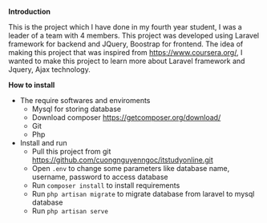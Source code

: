 **Introduction**

This is the project which I have done in my fourth year student, I was a leader of a team with 4 members. This project was developed using Laravel framework for backend and JQuery, Boostrap for frontend. The idea of making this project that was inspired from https://www.coursera.org/, I wanted to make this project to learn more about Laravel framework and Jquery, Ajax technology. 

**How to install**

- The require softwares and enviroments
  - Mysql for storing database
  - Download composer https://getcomposer.org/download/
  - Git
  - Php
- Install and run
  - Pull this project from git https://github.com/cuongnguyenngoc/itstudyonline.git
  - Open `.env` to change some parameters like database name, username, password to access database
  - Run `composer install` to install requirements
  - Run `php artisan migrate` to migrate database from laravel to mysql database
  - Run `php artisan serve`


